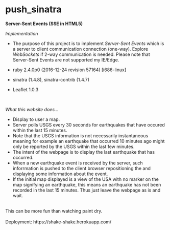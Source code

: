 # push_sinatra
**Server-Sent Events (SSE in HTML5)**

*Implementation*</br>

- The purpose of this project is to implement <i>Server-Sent Events</i> which is a server to client communication connection (one-way).  Explore <i>WebSockets</i> if 2-way communication is needed.  Please note that Server-Sent Events are not supported my IE/Edge.

- ruby 2.4.0p0 (2016-12-24 revision 57164) [i686-linux] 
- sinatra (1.4.8), sinatra-contrib (1.4.7)
- Leaflet 1.0.3 
</br>  

*What this website does...*

- Display to user a map.
- Server polls USGS every 30 seconds for earthquakes that have occured within the last 15 minutes.
- Note that the USGS information is not necessarily instantaneous meaning for example an earthquake that occurred 10 minutes ago might only be reported by the USGS within the last few minutes.
- The intent of the webpage is to display the last earthquake that has occurred.
- When a new earthquake event is received by the server, such inforrmation is pushed to the client browser repositioning the and displaying some information about the event.
- If the initial map displayed is a view of the USA with no marker on the map signifying an earthquake, this means an earthquake has not been recorded in the last 15 minutes.  Thus just leave the webpage as is and wait.
</br>
This can be more fun than watching paint dry.</br>
</br>
Deployment: https://shake-shake.herokuapp.com/</br>

